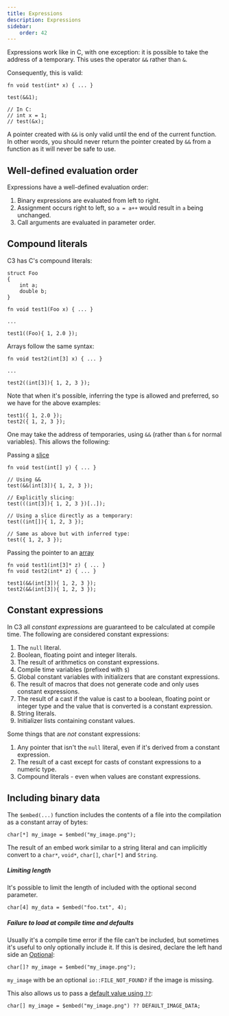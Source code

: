 ```yaml
---
title: Expressions
description: Expressions
sidebar:
    order: 42
---
```


Expressions work like in C, with one exception: it is possible to take the address of a temporary. This uses the operator `&&` rather than `&`.

Consequently, this is valid:
```c3
fn void test(int* x) { ... }

test(&&1);

// In C:
// int x = 1;
// test(&x);
```

A pointer created with `&&` is only valid until the end of the
current function. In other words, you should never return the
pointer created by `&&` from a function as it will never be safe
to use.

## Well-defined evaluation order

Expressions have a well-defined evaluation order:

1. Binary expressions are evaluated from left to right.
2. Assignment occurs right to left, so `a = a++` would result in `a` being unchanged.
3. Call arguments are evaluated in parameter order.

## Compound literals

C3 has C's compound literals:

```c3
struct Foo
{
    int a;
    double b;
}

fn void test1(Foo x) { ... }

...

test1((Foo){ 1, 2.0 });
```

Arrays follow the same syntax:
```c3
fn void test2(int[3] x) { ... }

...

test2((int[3]){ 1, 2, 3 });
```

Note that when it's possible, inferring the type is allowed and preferred, so we have for the above examples:
```c3
test1({ 1, 2.0 });
test2({ 1, 2, 3 });
```
One may take the address of temporaries, using `&&` (rather than `&` for normal variables). This allows the following:

Passing a [slice](/language-common/arrays/#slice)

```c3
fn void test(int[] y) { ... }

// Using &&
test(&&(int[3]){ 1, 2, 3 });

// Explicitly slicing:
test(((int[3]){ 1, 2, 3 })[..]);

// Using a slice directly as a temporary:
test((int[]){ 1, 2, 3 });

// Same as above but with inferred type:
test({ 1, 2, 3 });
```

Passing the pointer to an [array](/language-common/arrays)

```c3
fn void test1(int[3]* z) { ... }
fn void test2(int* z) { ... }

test1(&&(int[3]){ 1, 2, 3 });
test2(&&(int[3]){ 1, 2, 3 });
```

## Constant expressions

In C3 all _constant expressions_ are guaranteed to be calculated at compile time. The following are considered constant expressions:

1. The `null` literal.
2. Boolean, floating point and integer literals.
3. The result of arithmetics on constant expressions.
4. Compile time variables (prefixed with `$`)
5. Global constant variables with initializers that are constant expressions.
6. The result of macros that does not generate code and only uses constant expressions.
7. The result of a cast if the value is cast to a boolean, floating point or integer type and the value that is converted is a constant expression.
8. String literals.
9. Initializer lists containing constant values.

Some things that are *not* constant expressions:

1. Any pointer that isn't the `null` literal, even if it's derived from a constant expression.
2. The result of a cast except for casts of constant expressions to a numeric type.
3. Compound literals - even when values are constant expressions.

## Including binary data

The `$embed(...)` function includes the contents of a file into the compilation as a
constant array of bytes:

```c3
char[*] my_image = $embed("my_image.png");
```

The result of an embed work similar to a string literal and can implicitly convert to a `char*`,
`void*`, `char[]`, `char[*]` and `String`.

##### Limiting length

It's possible to limit the length of included with the optional second parameter.

```c3
char[4] my_data = $embed("foo.txt", 4);
```

##### Failure to load at compile time and defaults

Usually it's a compile time error if the file can't be included, but sometimes it's useful to only optionally include it.
If this is desired, declare the left hand side an [Optional](/language-common/optionals-essential/#what-is-an-optional):

```c3
char[]? my_image = $embed("my_image.png");
```

`my_image` with be an optional `io::FILE_NOT_FOUND?` if the image is missing.

This also allows us to pass a [default value using `??`](/language-common/optionals-advanced/#return-a-default-value-if-optional-is-empty):
```c3
char[] my_image = $embed("my_image.png") ?? DEFAULT_IMAGE_DATA;
```